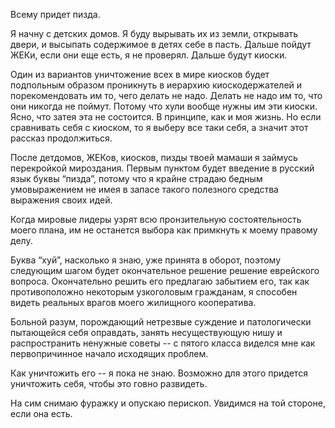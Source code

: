 Всему придет пизда.

Я начну с детских домов. Я буду вырывать их из земли, открывать двери, и высыпать содержимое в детях себе в пасть. Дальше пойдут ЖЕКи, если они еще есть, я не проверял. Дальше будут киоски.

Один из вариантов уничтожение всех в мире киосков будет подпольным образом проникнуть в иерархию киоскодержателей и порекомендовать им то, чего делать не надо. Делать не надо им то, что они никогда не поймут. Потому что хули вообще нужны им эти киоски. Ясно, что затея эта не состоится. В принципе, как и моя жизнь. Но если сравнивать себя с киоском, то я выберу все таки себя, а значит этот рассказ продолжиться.

После детдомов, ЖЕКов, киосков, пизды твоей мамаши я займусь перекройкой мироздания. Первым пунктом будет введение в русский язык буквы “пизда”, потому что я крайне страдаю бедным умовыражением не имея в запасе такого полезного средства выражения своих идей.

Когда мировые лидеры узрят всю пронзительную состоятельность моего плана, им не останется выбора как примкнуть к моему правому делу.

Буква “хуй”, насколько я знаю, уже принята в оборот, поэтому следующим шагом будет окончательное решение решение еврейского вопроса. Окончательно решить его предлагаю забытием его, так как противоположно некоторым узкоголовым гражданам, я способен видеть реальных врагов моего жилищного кооператива.

Больной разум, порождающий нетрезвые суждение и патологически пытающейся себя оправдать, занять несуществующую нишу и распространить ненужные советы -- с пятого класса виделся мне как первопричинное начало исходящих проблем.

Как уничтожить его -- я пока не знаю. Возможно для этого придется уничтожить себя, чтобы это говно развидеть.

На сим снимаю фуражку и опускаю перископ. Увидимся на той стороне, если она есть.
